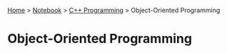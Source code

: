 <a href="../../">Home</a> > <a href="../notebook">Notebook</a> > <a href="./">C++ Programming</a> > Object-Oriented Programming

# Object-Oriented Programming



